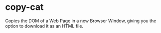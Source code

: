 # copy-cat
Copies the DOM of a Web Page in a new Browser Window, giving you the option to download it as an HTML file.
